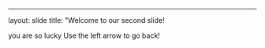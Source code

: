 ---
layout: slide
title: "Welcome to our second slide!

you are so lucky
Use the left arrow to go back!
